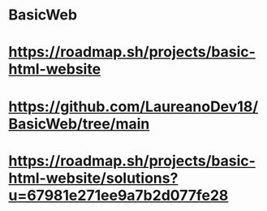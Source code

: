 # BasicWeb
# https://roadmap.sh/projects/basic-html-website
# https://github.com/LaureanoDev18/BasicWeb/tree/main
# https://roadmap.sh/projects/basic-html-website/solutions?u=67981e271ee9a7b2d077fe28

